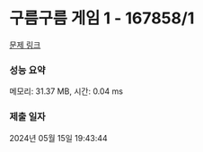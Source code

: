 # 구름구름 게임 1 - 167858/1 

[문제 링크](https://level.goorm.io/exam/167858/%E3%85%8D/quiz/1) 

### 성능 요약

메모리: 31.37 MB, 시간: 0.04 ms

### 제출 일자

2024년 05월 15일 19:43:44

